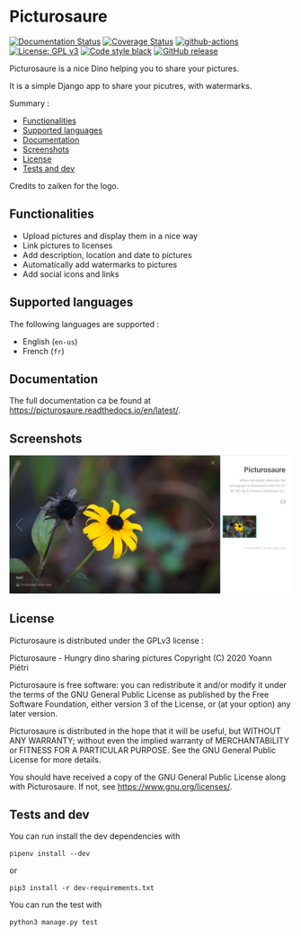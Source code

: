 # Picturosaure

[![Documentation Status](https://readthedocs.org/projects/picturosaure/badge/?version=latest)](https://picturosaure.readthedocs.io/en/latest/?badge=latest)
[![Coverage Status](https://coveralls.io/repos/github/nanoy42/picturosaure/badge.svg?branch=master)](https://coveralls.io/github/nanoy42/picturosaure?branch=master)
[![github-actions](https://github.com/nanoy42/picturosaure/workflows/Django%20CI/badge.svg)](https://github.com/nanoy42/picturosaure/workflows/Django%20CI)
[![License: GPL v3](https://img.shields.io/badge/License-GPLv3-blue.svg)](https://www.gnu.org/licenses/gpl-3.0)
[![Code style black](https://img.shields.io/badge/code%20style-black-000000.svg)]("https://github.com/psf/black)
[![GitHub release](https://img.shields.io/github/release/nanoy42/picturosaure.svg)](https://github.com/nanoy42/picturosaure/releases/)

Picturosaure is a nice Dino helping you to share your pictures.

It is a simple Django app to share your picutres, with watermarks.

Summary :

 * [Functionalities](#functionalities)
 * [Supported languages](#supported-languages)
 * [Documentation](#documentation)
 * [Screenshots](#screenshots)
 * [License](#license)
 * [Tests and dev](#tests-and-dev)

Credits to zaiken for the logo.

## Functionalities

 * Upload pictures and display them in a nice way
 * Link pictures to licenses
 * Add description, location and date to pictures
 * Automatically add watermarks to pictures
 * Add social icons and links

## Supported languages

The following languages are supported :

 * English (`en-us`)
 * French (`fr`)

## Documentation

The full documentation ca be found at https://picturosaure.readthedocs.io/en/latest/.

## Screenshots

![home](https://github.com/nanoy42/picturosaure/raw/master/res/screenshots/home.png "Home page")

## License

Picturosaure is distributed under the GPLv3 license :

Picturosaure - Hungry dino sharing pictures
Copyright (C) 2020 Yoann Piétri

Picturosaure is free software: you can redistribute it and/or modify
it under the terms of the GNU General Public License as published by
the Free Software Foundation, either version 3 of the License, or
(at your option) any later version.

Picturosaure is distributed in the hope that it will be useful,
but WITHOUT ANY WARRANTY; without even the implied warranty of
MERCHANTABILITY or FITNESS FOR A PARTICULAR PURPOSE.  See the
GNU General Public License for more details.

You should have received a copy of the GNU General Public License
along with Picturosaure. If not, see <https://www.gnu.org/licenses/>.


## Tests and dev

You can run install the dev dependencies with 

```
pipenv install --dev
```

or 

```
pip3 install -r dev-requirements.txt
```

You can run the test with 

```
python3 manage.py test
```